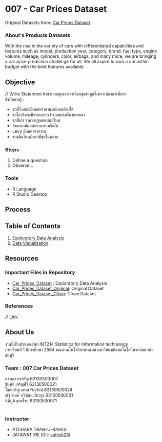 # 007 - Car Prices Dataset
Original Datasets from: [Car Prices Dataset](https://www.kaggle.com/sidharth178/car-prices-dataset)

### About's Products Datasets
With the rise in the variety of cars with differentiated capabilities and features such as model, production year, category, brand, fuel type, engine volume, mileage, cylinders, color, airbags, and many more, we are bringing a car price prediction challenge for all. We all aspire to own a car within budget with the best features available. 
## Objective
// Write Statement here
ทกลุ่มของเราเลือกชุดข้อมูลนี้เพราะต้องการศึกษา <br>
สิ่งที่อยากรู้ : <br>
- รถที่วิ่งเยอะมีผลต่อราคามากน้อยเพียงได้<br>
- รถไฮบริดจะมีราคามากกว่ารถยนต์เครื่องธรรมดา<br>
- รถที่เก่า ราคาจะถูกลดเสมอไหม<br>
- สีของรถมีผลต่อราคารถหรือไม่<br>
- Levy มีผลต่อราคารถ<br>
- รถชนิดไหนมีมากที่สุดในตลาด<br>

### Steps

1. Define a question
2. Observe...

### Tools

- R Language
- R Studio Desktop

## Process

## Table of Contents

1. [Exploratory Data Analysis](./01_explore.md)
2. [Data Visualization]()

## Resources

### Important Files in Repository

- [Car_Prices_Dataset](./Car_Prices_Dataset.R) : Exploratory Data Analysis
- [Car_Prices_Dataset_Original](./Car_Prices_Dataset_Original.csv): Original Dataset
- [Car_Prices_Dataset_Clean](./Car_Prices_Dataset_Clean.csv): Clean Dataset

### References

// Link


## About Us
งานนี้เป็นส่วนของวิชา INT214 Statistics for Information technology <br/> ภาคเรียนที่ 1 ปีการศึกษา 2564 คณะเทคโนโลยีสารสนเทศ มหาวิทยาลัยเทคโนโลยีพระจอมเกล้าธนบุรี
### Team : 007 Car Prices Dataset
คชทอง คชหิรัญ           63130500007  <br/>
ชินภัค เจริญศิริ            63130500021  <br/>
โชคเจริญ แทนเจริญรัตน์     63130500024 <br/>
ณัฐกานต์ ทวีวัฒนะประยูร     63130500031 <br/>
นิติภูมิ สุทธไชย            63130500071 <br/>
 <br/>

### Instructor
- ATCHARA TRAN-U-RAIKUL
- JATAWAT XIE (Git: [safesit23](https://github.com/safesit23))
